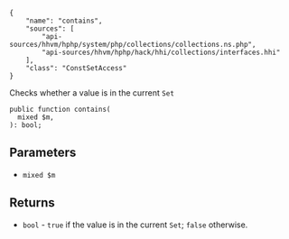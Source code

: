 ``` yamlmeta
{
    "name": "contains",
    "sources": [
        "api-sources/hhvm/hphp/system/php/collections/collections.ns.php",
        "api-sources/hhvm/hphp/hack/hhi/collections/interfaces.hhi"
    ],
    "class": "ConstSetAccess"
}
```




Checks whether a value is in the current ` Set `




``` Hack
public function contains(
  mixed $m,
): bool;
```




## Parameters




+ ` mixed $m `




## Returns




* ` bool ` - `` true `` if the value is in the current ``` Set ```; ```` false ```` otherwise.
<!-- HHAPIDOC -->

